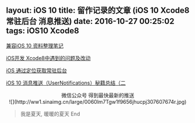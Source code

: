 layout: iOS 10
title: 留作记录的文章 (iOS 10 Xcode8 常驻后台 消息推送)
date: 2016-10-27 00:25:02
tags: iOS10 Xcode8
---

[兼容iOS 10 资料整理笔记](http://www.jianshu.com/p/0cc7aad638d9)

<!-- more -->

[iOS开发 Xcode8中遇到的问题及改动](http://www.jianshu.com/p/90d5323cf510)

[iOS 通过定位获取常驻后台](http://www.jianshu.com/p/d1ecc467faff)

[iOS 10 消息推送（UserNotifications）秘籍总结（二](http://www.jianshu.com/p/81c6bd16c7ac)

<div align=center>
微信公众号 得到最快最新的推送
</div>

<div align=center>
![](http://ww1.sinaimg.cn/large/0060lm7Tgw1f9656jhucpj307607674r.jpg)
</div>

> 我是夏天, 暖暖的夏天
End
